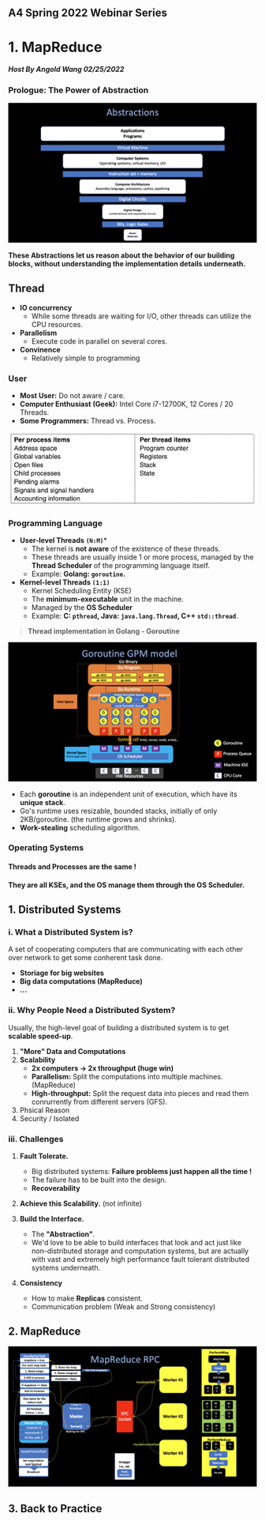 ## A4 Spring 2022 Webinar Series

# 1. MapReduce
##### Host By Angold Wang 02/25/2022

### Prologue: The Power of Abstraction

![abstractions](Sources/abstractions.png)

**These Abstractions let us reason about the behavior of our building blocks, without understanding the implementation details underneath.**

## Thread

* **IO concurrency**
    * While some threads are waiting for I/O, other threads can utilize the CPU resources.
* **Parallelism**
    * Execute code in parallel on several cores.
* **Convinence**
    * Relatively simple to programming


### User

* **Most User:** Do not aware / care.
* **Computer Enthusiast (Geek):** Intel Core i7-12700K, 12 Cores / 20 Threads.
* **Some Programmers:** Thread vs. Process.

![threadprocess](Sources/threadprocess.png)

### Programming Language

* **User-level Threads `(N:M)`**\*
    * The kernel is **not aware** of the existence of these threads.
    * These threads are usually inside 1 or more process, managed by the **Thread Scheduler** of the programming language itself.
    * Example: **Golang: `goroutine`.**
* **Kernel-level Threads `(1:1)`**
    * Kernel Scheduling Entity (KSE)
    * The **minimum-executable** unit in the machine.
    * Managed by the **OS Scheduler**
    * Example: **C: `pthread`, Java: `java.lang.Thread`, C++ `std::thread`**.
 
> **Thread implementation in Golang - Goroutine**

![gpmgoroutine](Sources/gpmgoroutine.png)

* Each **goroutine** is an independent unit of execution, which have its **unique stack**.
* Go's runtime uses resizable, bounded stacks, initially of only 2KB/goroutine. (the runtime grows and shrinks).
* **Work-stealing** scheduling algorithm.

### Operating Systems
#### Threads and Processes are the same !
#### They are all KSEs, and the OS manage them through the OS Scheduler.


## 1. Distributed Systems

### i. What a Distributed System is?
A set of cooperating computers that are communicating with each other over network to get some conherent task done.

* **Storiage for big websites**
* **Big data computations (MapReduce)**
* **...**

### ii. Why People Need a Distributed System?

Usually, the high-level goal of building a distributed system is to get **scalable speed-up**.

1. **"More" Data and Computations**
2. **Scalability**
    * **2x computers -> 2x throughput (huge win)**
    * **Parallelism:** Split the computations into multiple machines. (MapReduce)
    * **High-throughput:** Split the request data into pieces and read them conrurrently from different servers (GFS).
3. Phsical Reason
4. Security / Isolated

### iii. Challenges
1. **Fault Tolerate.**
    * Big distributed systems: **Failure problems just happen all the time !**
    * The failure has to be built into the design.
    * **Recoverability**
2. **Achieve this Scalability.** (not infinite)
3. **Build the Interface.**
    * The **"Abstraction"**.
    * We'd love to be able to build interfaces that look and act just like non-distributed storage and computation systems, but are actually with vast and extremely high performance fault tolerant distributed systems underneath.

4. **Consistency**
    * How to make **Replicas** consistent.
    * Communication problem (Weak and Strong consistency)



## 2. MapReduce

![mapreducerpc](Sources/mapreducerpc.png)

## 3. Back to Practice





